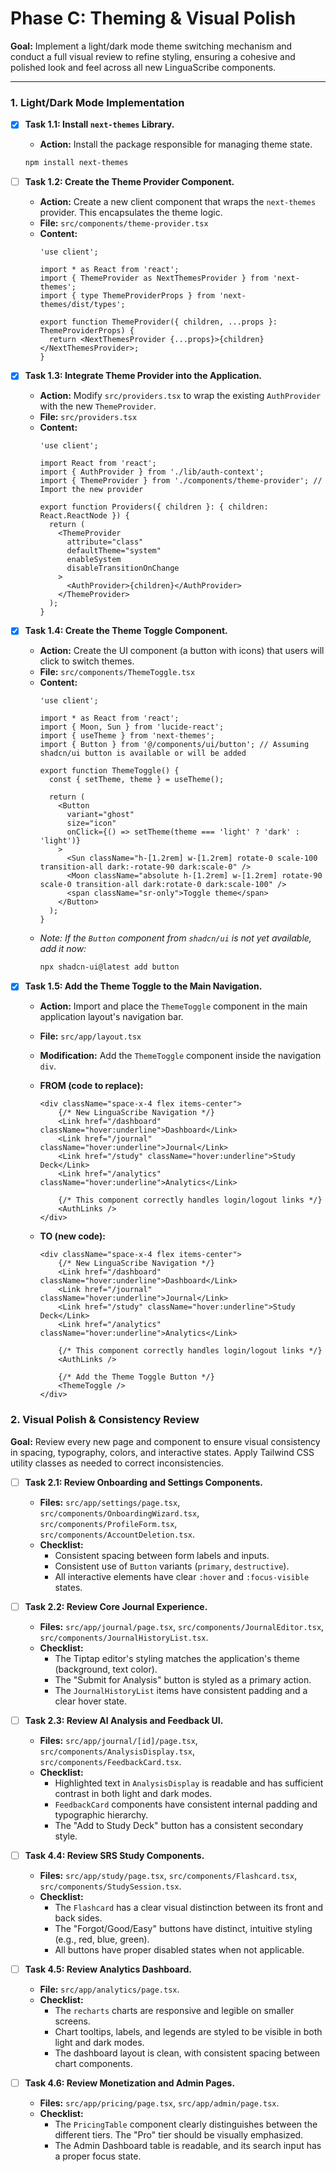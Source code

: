 # Phase C: Theming & Visual Polish

**Goal:** Implement a light/dark mode theme switching mechanism and conduct a full visual review to refine styling, ensuring a cohesive and polished look and feel across all new LinguaScribe components.

---

### 1. Light/Dark Mode Implementation

-   [x] **Task 1.1: Install `next-themes` Library.**
    *   **Action:** Install the package responsible for managing theme state.
    ```bash
    npm install next-themes
    ```

-   [ ] **Task 1.2: Create the Theme Provider Component.**
    *   **Action:** Create a new client component that wraps the `next-themes` provider. This encapsulates the theme logic.
    *   **File:** `src/components/theme-provider.tsx`
    *   **Content:**
        ```tsx
        'use client';

        import * as React from 'react';
        import { ThemeProvider as NextThemesProvider } from 'next-themes';
        import { type ThemeProviderProps } from 'next-themes/dist/types';

        export function ThemeProvider({ children, ...props }: ThemeProviderProps) {
          return <NextThemesProvider {...props}>{children}</NextThemesProvider>;
        }
        ```

-   [x] **Task 1.3: Integrate Theme Provider into the Application.**
    *   **Action:** Modify `src/providers.tsx` to wrap the existing `AuthProvider` with the new `ThemeProvider`.
    *   **File:** `src/providers.tsx`
    *   **Content:**
        ```tsx
        'use client';

        import React from 'react';
        import { AuthProvider } from './lib/auth-context';
        import { ThemeProvider } from './components/theme-provider'; // Import the new provider

        export function Providers({ children }: { children: React.ReactNode }) {
          return (
            <ThemeProvider
              attribute="class"
              defaultTheme="system"
              enableSystem
              disableTransitionOnChange
            >
              <AuthProvider>{children}</AuthProvider>
            </ThemeProvider>
          );
        }
        ```

-   [x] **Task 1.4: Create the Theme Toggle Component.**
    *   **Action:** Create the UI component (a button with icons) that users will click to switch themes.
    *   **File:** `src/components/ThemeToggle.tsx`
    *   **Content:**
        ```tsx
        'use client';

        import * as React from 'react';
        import { Moon, Sun } from 'lucide-react';
        import { useTheme } from 'next-themes';
        import { Button } from '@/components/ui/button'; // Assuming shadcn/ui button is available or will be added

        export function ThemeToggle() {
          const { setTheme, theme } = useTheme();

          return (
            <Button
              variant="ghost"
              size="icon"
              onClick={() => setTheme(theme === 'light' ? 'dark' : 'light')}
            >
              <Sun className="h-[1.2rem] w-[1.2rem] rotate-0 scale-100 transition-all dark:-rotate-90 dark:scale-0" />
              <Moon className="absolute h-[1.2rem] w-[1.2rem] rotate-90 scale-0 transition-all dark:rotate-0 dark:scale-100" />
              <span className="sr-only">Toggle theme</span>
            </Button>
          );
        }
        ```
    *   *Note: If the `Button` component from `shadcn/ui` is not yet available, add it now:*
        ```bash
        npx shadcn-ui@latest add button
        ```

-   [x] **Task 1.5: Add the Theme Toggle to the Main Navigation.**
    *   **Action:** Import and place the `ThemeToggle` component in the main application layout's navigation bar.
    *   **File:** `src/app/layout.tsx`
    *   **Modification:** Add the `ThemeToggle` component inside the navigation `div`.

    *   **FROM (code to replace):**
        ```tsx
        <div className="space-x-4 flex items-center">
            {/* New LinguaScribe Navigation */}
            <Link href="/dashboard" className="hover:underline">Dashboard</Link>
            <Link href="/journal" className="hover:underline">Journal</Link>
            <Link href="/study" className="hover:underline">Study Deck</Link>
            <Link href="/analytics" className="hover:underline">Analytics</Link>
            
            {/* This component correctly handles login/logout links */}
            <AuthLinks />
        </div>
        ```

    *   **TO (new code):**
        ```tsx
        <div className="space-x-4 flex items-center">
            {/* New LinguaScribe Navigation */}
            <Link href="/dashboard" className="hover:underline">Dashboard</Link>
            <Link href="/journal" className="hover:underline">Journal</Link>
            <Link href="/study" className="hover:underline">Study Deck</Link>
            <Link href="/analytics" className="hover:underline">Analytics</Link>
            
            {/* This component correctly handles login/logout links */}
            <AuthLinks />
            
            {/* Add the Theme Toggle Button */}
            <ThemeToggle />
        </div>
        ```

### 2. Visual Polish & Consistency Review

**Goal:** Review every new page and component to ensure visual consistency in spacing, typography, colors, and interactive states. Apply Tailwind CSS utility classes as needed to correct inconsistencies.

-   [ ] **Task 2.1: Review Onboarding and Settings Components.**
    *   **Files:** `src/app/settings/page.tsx`, `src/components/OnboardingWizard.tsx`, `src/components/ProfileForm.tsx`, `src/components/AccountDeletion.tsx`.
    *   **Checklist:**
        -   Consistent spacing between form labels and inputs.
        -   Consistent use of `Button` variants (`primary`, `destructive`).
        -   All interactive elements have clear `:hover` and `:focus-visible` states.

-   [ ] **Task 2.2: Review Core Journal Experience.**
    *   **Files:** `src/app/journal/page.tsx`, `src/components/JournalEditor.tsx`, `src/components/JournalHistoryList.tsx`.
    *   **Checklist:**
        -   The Tiptap editor's styling matches the application's theme (background, text color).
        -   The "Submit for Analysis" button is styled as a primary action.
        -   The `JournalHistoryList` items have consistent padding and a clear hover state.

-   [ ] **Task 2.3: Review AI Analysis and Feedback UI.**
    *   **Files:** `src/app/journal/[id]/page.tsx`, `src/components/AnalysisDisplay.tsx`, `src/components/FeedbackCard.tsx`.
    *   **Checklist:**
        -   Highlighted text in `AnalysisDisplay` is readable and has sufficient contrast in both light and dark modes.
        -   `FeedbackCard` components have consistent internal padding and typographic hierarchy.
        -   The "Add to Study Deck" button has a consistent secondary style.

-   [ ] **Task 4.4: Review SRS Study Components.**
    *   **Files:** `src/app/study/page.tsx`, `src/components/Flashcard.tsx`, `src/components/StudySession.tsx`.
    *   **Checklist:**
        -   The `Flashcard` has a clear visual distinction between its front and back sides.
        -   The "Forgot/Good/Easy" buttons have distinct, intuitive styling (e.g., red, blue, green).
        -   All buttons have proper disabled states when not applicable.

-   [ ] **Task 4.5: Review Analytics Dashboard.**
    *   **File:** `src/app/analytics/page.tsx`.
    *   **Checklist:**
        -   The `recharts` charts are responsive and legible on smaller screens.
        -   Chart tooltips, labels, and legends are styled to be visible in both light and dark modes.
        -   The dashboard layout is clean, with consistent spacing between chart components.

-   [ ] **Task 4.6: Review Monetization and Admin Pages.**
    *   **Files:** `src/app/pricing/page.tsx`, `src/app/admin/page.tsx`.
    *   **Checklist:**
        -   The `PricingTable` component clearly distinguishes between the different tiers. The "Pro" tier should be visually emphasized.
        -   The Admin Dashboard table is readable, and its search input has a proper focus state.